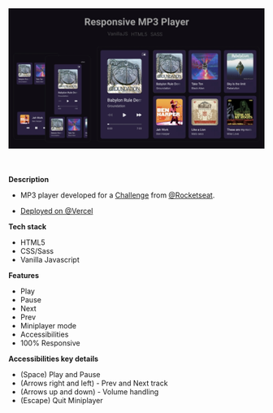 <img src="./assets/imagePlayer.jpg" alt="Image Player" style="margin-bottom: 10px" />

#

**Description** 
- MP3 player developed for a <a href="https://boracodar.dev/?utm_source=linktree&utm_medium=organic&utm_campaign=lead&utm_term=boracodar&utm_content=lead-boracodar-other-organic-none-none-boracodar_desafio1-6-janeiro-linktree">Challenge</a> from <a href="https://www.rocketseat.com.br/">@Rocketseat</a>. 

- <a href="https://mp3-player-six.vercel.app/">Deployed on @Vercel</a>

**Tech stack** 
- HTML5 
- CSS/Sass
- Vanilla Javascript

**Features** 
- Play
- Pause
- Next
- Prev
- Miniplayer mode
- Accessibilities
- 100% Responsive

**Accessibilities key details**
- (Space) Play and Pause
- (Arrows right and left) - Prev and Next track
- (Arrows up and down) - Volume handling
- (Escape) Quit Miniplayer
